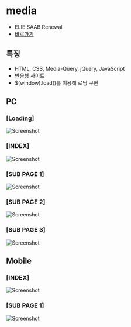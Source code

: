 # media
- ELIE SAAB Renewal 
- [바로가기](https://may54ther.github.io/media)

## 특징
- HTML, CSS, Media-Query, jQuery, JavaScript
- 반응형 사이트
- $(window).load()를 이용해 로딩 구현 

## PC
### [Loading]
![Screenshot](./screenshot/pc_loading.jpg)
### [INDEX]
![Screenshot](./screenshot/pc.jpg)
### [SUB PAGE 1]
![Screenshot](./screenshot/pc_1.jpg)
### [SUB PAGE 2]
![Screenshot](./screenshot/pc_2.jpg)
### [SUB PAGE 3]
![Screenshot](./screenshot/pc_3.jpg)

## Mobile
### [INDEX]
![Screenshot](./screenshot/mb.jpg)
### [SUB PAGE 1]
![Screenshot](./screenshot/mb_1.jpg)
